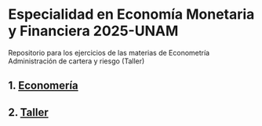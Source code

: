 # Especialidad en Economía Monetaria y Financiera 2025-UNAM
Repositorio para los ejercicios de las materias de Econometría Administración de cartera y riesgo (Taller)

## 1. [Economería](https://github.com/LIZZETHGOMEZ/Especialidad-Monetaria-UNAM/tree/main/Econometría)
## 2. [Taller](https://github.com/LIZZETHGOMEZ/Especialidad-Monetaria-UNAM/tree/main/Taller)
